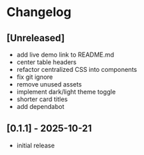 # Changelog

## [Unreleased]

- add live demo link to README.md
- center table headers
- refactor centralized CSS into components
- fix git ignore
- remove unused assets
- implement dark/light theme toggle
- shorter card titles
- add dependabot

## [0.1.1] - 2025-10-21

- initial release
